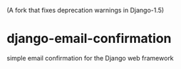 (A fork that fixes deprecation warnings in Django-1.5)

django-email-confirmation
=========================

simple email confirmation for the Django web framework
